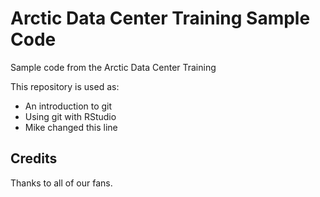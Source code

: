 # Arctic Data Center Training Sample Code
Sample code from the Arctic Data Center Training

This repository is used as:

* An introduction to git
* Using git with RStudio
* Mike changed this line

## Credits

Thanks to all of our fans.

